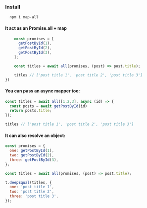 ### Install

```
  npm i map-all
```

#### It act as an Promise.all + map

```js
    const promises = [
      getPostById(1),
      getPostById(2),
      getPostById(3),
    ];

    const titles = await all(promises, (post) => post.title);

    titles // ['post title 1', 'post title 2', 'post title 3']
})
```

#### You can pass an async mapper too:

```js
const titles = await all([1,2,3], async (id) => {
  const posts = await getPostById(id)
  return posts.title;
});

titles // ['post title 1', 'post title 2', 'post title 3']
```

#### It can also resolve an object:
    
```js
const promises = {
  one: getPostById(1),
  two: getPostById(2),
  three: getPostById(3),
};

const titles = await all(promises, (post) => post.title);

t.deepEqual(titles, {
  one: 'post title 1',
  two: 'post title 2',
  three: 'post title 3',
});
```


